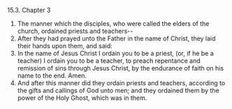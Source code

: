15.3. Chapter 3
1. The manner which the disciples, who were called the elders of the church, ordained priests and teachers--
2. After they had prayed unto the Father in the name of Christ, they laid their hands upon them, and said:
3. In the name of Jesus Christ I ordain you to be a priest, (or, if he be a teacher) I ordain you to be a teacher, to preach repentance and remission of sins through Jesus Christ, by the endurance of faith on his name to the end. Amen.
4. And after this manner did they ordain priests and teachers, according to the gifts and callings of God unto men; and they ordained them by the power of the Holy Ghost, which was in them.

